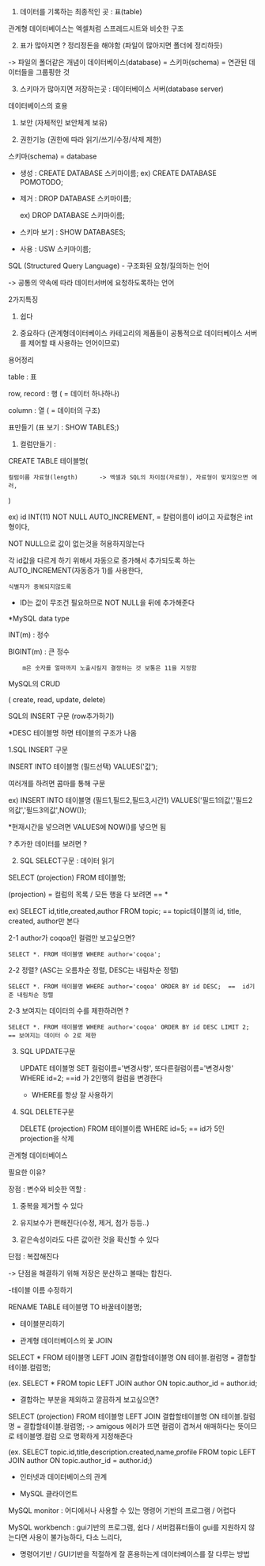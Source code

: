 1. 데이터를 기록하는 최종적인 곳 : 표(table)

관계형 데이터베이스는 엑셀처럼 스프레드시트와 비슷한 구조



2. 표가 많아지면 ? 정리정돈을 해야함 (파일이 많아지면 폴더에 정리하듯)

-> 파일의 폴더같은 개념이 데이터베이스(database) = 스키마(schema) = 연관된 데이터들을 그룹핑한 것



3. 스키마가 많아지면 저장하는곳 : 데이터베이스 서버(database server)



데이터베이스의 효용

1. 보안 (자체적인 보안체계 보유)

2. 권한기능 (권한에 따라 읽기/쓰기/수정/삭제 제한)



스키마(schema) = database

- 생성 :  CREATE DATABASE 스키마이름;
  ex) CREATE DATABASE POMOTODO;

- 제거 : DROP DATABASE 스키마이름;

  ex) DROP DATABASE 스키마이름;

- 스키마 보기 : SHOW DATABASES;

- 사용 : USW 스키마이름;



SQL (Structured Query Language) - 구조화된 요청/질의하는 언어

-> 공통의 약속에 따라 데이터서버에 요청하도록하는 언어

2가지특징

1. 쉽다

2. 중요하다 (관계형데이터베이스 카테고리의 제품들이 공통적으로 데이터베이스 서버를 제어할 때 사용하는 언어이므로)



용어정리

table : 표

row, record : 행 ( = 데이터 하나하나)

column : 열 ( = 데이터의 구조)



표만들기 (표 보기 : SHOW TABLES;)

1. 컬럼만들기 :

CREATE TABLE 테이블명(

    컬럼이름 자료형(length)      -> 엑셀과 SQL의 차이점(자료형), 자료형이 맞지않으면 에러,

 )



ex) id INT(11) NOT NULL AUTO_INCREMENT, = 칼럼이름이 id이고 자료형은 int형이다,

NOT NULL으로 값이 없는것을 허용하지않는다

각 id값을 다르게 하기 위해서 자동으로 증가해서 추가되도록 하는 AUTO_INCREMENT(자동증가 1)를 사용한다,

    식별자가 중복되지않도록



* ID는 값이 무조건 필요하므로  NOT NULL을 뒤에 추가해준다

*MySQL data type

   INT(m) : 정수

   BIGINT(m) : 큰 정수

        m은 숫자를 얼마까지 노출시킬지 결정하는 것 보통은 11을 지정함



 MySQL의 CRUD

 ( create, read, update, delete)



SQL의 INSERT 구문 (row추가하기)



*DESC 테이블명 하면 테이블의 구조가 나옴



1.SQL INSERT 구문

INSERT INTO 테이블명 (필드선택) VALUES('값');

여러개를 하려면 콤마를 통해 구문

ex) INSERT INTO 테이블명 (필드1,필드2,필드3,시간1) VALUES('필드1의값','필드2의값','필드3의값',NOW());

*현재시간을 넣으려면 VALUES에 NOW()를 넣으면 됨



? 추가한 데이터를 보려면 ? 



2. SQL SELECT구문 : 데이터 읽기

SELECT (projection) FROM 테이블명;

(projection) = 컬럼의 목록 / 모든 행을 다 보려면  ==  *

ex) SELECT id,title,created,author FROM topic;  ==  topic테이블의 id, title, created, author만 본다

2-1 author가 coqoa인 컬럼만 보고싶으면?

    SELECT *. FROM 테이블명 WHERE author='coqoa';

2-2 정렬? (ASC는 오름차순 정렬, DESC는 내림차순 정렬) 

    SELECT *. FROM 테이블명 WHERE author='coqoa' ORDER BY id DESC;  ==  id기준 내림차순 정렬

2-3 보여지는 데이터의 수를 제한하려면 ?

    SELECT *. FROM 테이블명 WHERE author='coqoa' ORDER BY id DESC LIMIT 2; == 보여지는 데이터 수 2로 제한



3. SQL UPDATE구문

    UPDATE 테이블명 SET 컬럼이름='변경사항', 또다른컬럼이름='변경사항' WHERE id=2;  ==id 가 2인행의 컬럼을 변경한다

    * WHERE를 항상 잘 사용하기



4. SQL DELETE구문

    DELETE (projection) FROM 테이블이름 WHERE id=5;  == id가 5인 projection을 삭제





관계형 데이터베이스

필요한 이유?

장점 : 변수와 비슷한 역할 :

1. 중복을 제거할 수 있다

2. 유지보수가 편해진다(수정, 제거, 첨가 등등..)

3. 같은속성이라도 다른 값이란 것을 확신할 수 있다



단점 : 복잡해진다

-> 단점을 해결하기 위해 저장은 분산하고 볼때는 합친다.



-테이블 이름 수정하기 

RENAME TABLE 테이블명 TO 바꿀테이블명;



- 테이블분리하기



- 관계형 데이터베이스의 꽃 JOIN

SELECT * FROM 테이블명 LEFT JOIN 결합할테이블명 ON 테이블.컬럼명 = 결합할테이블.컬럼명;

(ex. SELECT * FROM topic LEFT JOIN author ON topic.author_id = author.id;﻿



 * 결합하는 부분을 제외하고 깔끔하게 보고싶으면?

SELECT (projection) FROM 테이블명 LEFT JOIN 결합할테이블명 ON 테이블.컬럼명 = 결합할테이블.컬럼명;
-> amigous 에러가 뜨면 컬럼이 겹쳐서 애매하다는 뜻이므로 테이블명.컬럼 으로 명확하게 지정해준다 

(ex. SELECT topic.id,title,description.created,name,profile FROM topic LEFT JOIN author ON topic.author_id = author.id;)



- 인터넷과 데이터베이스의 관계



- MySQL 클라이언트

MySQL monitor : 어디에서나 사용할 수 있는 명령어 기반의 프로그램 / 어렵다

MySQL workbench : gui기반의 프로그램, 쉽다 / 서버컴퓨터들이 gui를 지원하지 않는다면 사용이 불가능하다, 다소 느리다,

* 명령어기반 / GUI기반을 적절하게 잘 혼용하는게 데이터베이스를 잘 다루는 방법
